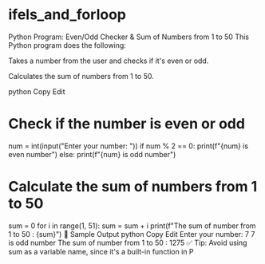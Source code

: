 # ifels_and_forloop
 Python Program: Even/Odd Checker & Sum of Numbers from 1 to 50
This Python program does the following:

Takes a number from the user and checks if it's even or odd.

Calculates the sum of numbers from 1 to 50.

python
Copy
Edit
# Check if the number is even or odd
num = int(input("Enter your number: "))
if num % 2 == 0:
    print(f"{num} is even number")
else:
    print(f"{num} is odd number")

# Calculate the sum of numbers from 1 to 50
sum = 0
for i in range(1, 51):
    sum = sum + i
print(f"The sum of number from 1 to 50 : {sum}")
🧠 Sample Output
python
Copy
Edit
Enter your number: 7
7 is odd number
The sum of number from 1 to 50 : 1275
✅ Tip: Avoid using sum as a variable name, since it's a built-in function in P
